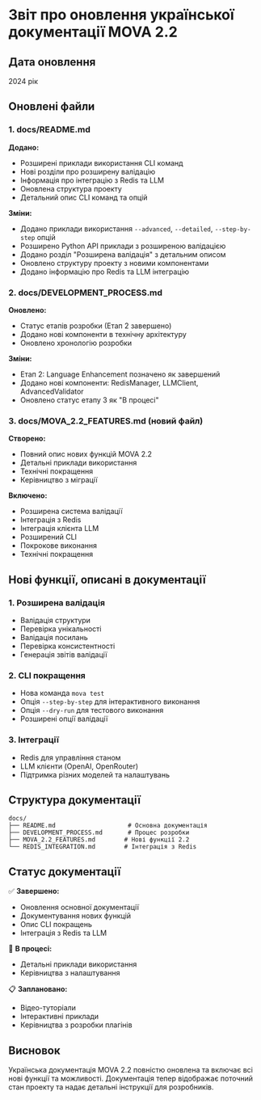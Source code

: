 # Звіт про оновлення української документації MOVA 2.2

## Дата оновлення
2024 рік

## Оновлені файли

### 1. docs/README.md
**Додано:**
- Розширені приклади використання CLI команд
- Нові розділи про розширену валідацію
- Інформація про інтеграцію з Redis та LLM
- Оновлена структура проекту
- Детальний опис CLI команд та опцій

**Зміни:**
- Додано приклади використання `--advanced`, `--detailed`, `--step-by-step` опцій
- Розширено Python API приклади з розширеною валідацією
- Додано розділ "Розширена валідація" з детальним описом
- Оновлено структуру проекту з новими компонентами
- Додано інформацію про Redis та LLM інтеграцію

### 2. docs/DEVELOPMENT_PROCESS.md
**Оновлено:**
- Статус етапів розробки (Етап 2 завершено)
- Додано нові компоненти в технічну архітектуру
- Оновлено хронологію розробки

**Зміни:**
- Етап 2: Language Enhancement позначено як завершений
- Додано нові компоненти: RedisManager, LLMClient, AdvancedValidator
- Оновлено статус етапу 3 як "В процесі"

### 3. docs/MOVA_2.2_FEATURES.md (новий файл)
**Створено:**
- Повний опис нових функцій MOVA 2.2
- Детальні приклади використання
- Технічні покращення
- Керівництво з міграції

**Включено:**
- Розширена система валідації
- Інтеграція з Redis
- Інтеграція клієнта LLM
- Розширений CLI
- Покрокове виконання
- Технічні покращення

## Нові функції, описані в документації

### 1. Розширена валідація
- Валідація структури
- Перевірка унікальності
- Валідація посилань
- Перевірка консистентності
- Генерація звітів валідації

### 2. CLI покращення
- Нова команда `mova test`
- Опція `--step-by-step` для інтерактивного виконання
- Опція `--dry-run` для тестового виконання
- Розширені опції валідації

### 3. Інтеграції
- Redis для управління станом
- LLM клієнти (OpenAI, OpenRouter)
- Підтримка різних моделей та налаштувань

## Структура документації

```
docs/
├── README.md                    # Основна документація
├── DEVELOPMENT_PROCESS.md       # Процес розробки
├── MOVA_2.2_FEATURES.md        # Нові функції 2.2
└── REDIS_INTEGRATION.md        # Інтеграція з Redis
```

## Статус документації

✅ **Завершено:**
- Оновлення основної документації
- Документування нових функцій
- Опис CLI покращень
- Інтеграція з Redis та LLM

🔄 **В процесі:**
- Детальні приклади використання
- Керівництва з налаштування

📋 **Заплановано:**
- Відео-туторіали
- Інтерактивні приклади
- Керівництва з розробки плагінів

## Висновок

Українська документація MOVA 2.2 повністю оновлена та включає всі нові функції та можливості. Документація тепер відображає поточний стан проекту та надає детальні інструкції для розробників. 